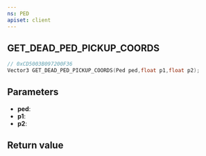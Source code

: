 ```yaml
---
ns: PED
apiset: client
---
```

## GET_DEAD_PED_PICKUP_COORDS

```c
// 0xCD5003B097200F36
Vector3 GET_DEAD_PED_PICKUP_COORDS(Ped ped,float p1,float p2);
```


## Parameters
* **ped**:
* **p1**:
* **p2**:

## Return value

